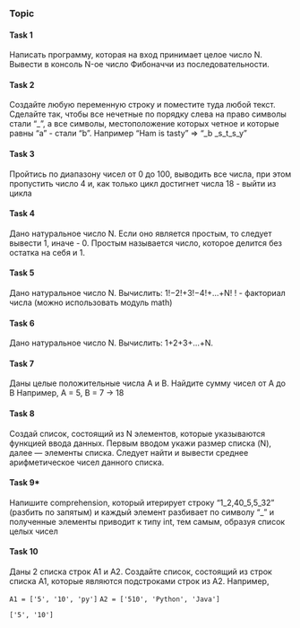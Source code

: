 ### Topic 

#### Task 1
Написать программу, которая на вход принимает целое число N. Вывести в консоль N-ое 
число Фибоначчи из последовательности.

#### Task 2
Создайте любую переменную строку и поместите туда любой текст. Сделайте так, 
чтобы все нечетные по порядку слева на право символы стали “_”, а все символы, 
местоположение которых четное и которые равны “a” - стали “b”. Например “Ham is tasty” => 
“_b _s_t_s_y”

#### Task 3
Пройтись по диапазону чисел от 0 до 100, выводить все числа, при этом пропустить 
число 4 и, как только цикл достигнет числа 18 - выйти из цикла

#### Task 4
Дано натуральное число N. Если оно является простым, то следует вывести 1, иначе - 0. Простым называется число, которое делится без остатка на себя и 1. 

#### Task 5
Дано натуральное число N. Вычислить: 1!−2!+3!−4!+...+N!
! - факториал числа (можно использовать модуль math)

#### Task 6
Дано натуральное число N. Вычислить: 1+2+3+...+N.


#### Task 7
Даны целые положительные числа A и B. Найдите сумму чисел от А до B
Например, А = 5, B = 7 -> 18

#### Task 8
Создай список, состоящий из N элементов, которые указываются функцией ввода данных. 
Первым вводом укажи размер списка (N), далее — элементы списка. 
Следует найти и вывести среднее арифметическое чисел данного списка.

#### Task 9*
Напишите comprehension, который итерирует строку “1_2,40_5,5_32” (разбить по 
запятым) и каждый элемент разбивает по символу “_” и полученные элементы приводит к типу 
int, тем самым, образуя список целых чисел


#### Task 10
Даны 2 списка строк A1 и A2. Создайте список, состоящий из строк списка A1, 
которые являются подстроками строк из A2.
Например,

`A1 = ['5', '10', 'py']`
`A2 = ['510', 'Python', 'Java']`

`['5', '10']`
